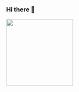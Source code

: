 ### Hi there 👋

<!--
**Elie-Ferreir4/Elie-Ferreir4** is a ✨ _special_ ✨ repository because its `README.md` (this file) appears on your GitHub profile.

Here are some ideas to get you started:

- 🔭 I’m currently working on ...
- 🌱 I’m currently learning ...
- 👯 I’m looking to collaborate on ...
- 🤔 I’m looking for help with ...
- 💬 Ask me about ...
- 📫 How to reach me: ...
- 😄 Pronouns: ...
- ⚡ Fun fact: ...
-->

<div>
  <a href="https://github.com/Elie-Ferreir4">
  <img height="180em" src="https://github-readme-stats.vercel.app/api?username=Elie-Ferreir4&show_icons=true&theme=radical"
</div>
